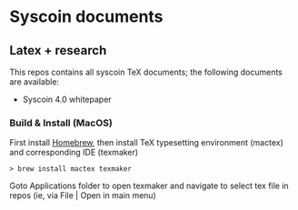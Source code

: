 # Syscoin documents
## Latex + research


This repos contains all syscoin TeX documents; the following documents are available:
- Syscoin 4.0 whitepaper


### Build & Install (MacOS)

First install [Homebrew](https://brew.sh), then install TeX typesetting environment (mactex) and corresponding IDE (texmaker)

```
> brew install mactex texmaker
```

Goto Applications folder to open texmaker and navigate to select tex file in repos (ie, via File | Open in main menu)
